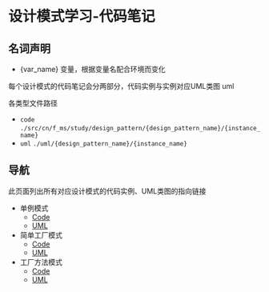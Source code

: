# 设计模式学习-代码笔记

## 名词声明

- {var_name}
  变量，根据变量名配合环境而变化

每个设计模式的代码笔记会分两部分，代码实例与实例对应UML类图
uml

各类型文件路径

- `code`
  `./src/cn/f_ms/study/design_pattern/{design_pattern_name}/{instance_name}`
- `uml`
  `./uml/{design_pattern_name}/{instance_name}`

## 导航

此页面列出所有对应设计模式的代码实例、UML类图的指向链接

- 单例模式
    - [Code](https://github.com/imfms/design-pattern-study-code-note/tree/master/src/cn/f_ms/study/design_pattern/p01singleton)
    - [UML](https://github.com/imfms/design-pattern-study-code-note/tree/master/uml/01_singleton)
- 简单工厂模式
    - [Code](https://github.com/imfms/design-pattern-study-code-note/tree/master/src/cn/f_ms/study/design_pattern/p02simple_factory)
    - [UML](https://github.com/imfms/design-pattern-study-code-note/tree/master/uml/02_simple_factory)
- 工厂方法模式
    - [Code](https://github.com/imfms/design-pattern-study-code-note/tree/master/src/cn/f_ms/study/design_pattern/p03factory_method)
    - [UML](https://github.com/imfms/design-pattern-study-code-note/tree/master/uml/03_factory_method)

